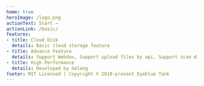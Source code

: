 ```yaml
---
home: true
heroImage: /logo.png
actionText: Start →
actionLink: /basic/
features:
- title: Cloud Disk
  details: Basic cloud storage feature
- title: Advance Feature
  details: Support Webdav, Support upload files by api, Support scan disks.
- title: High Performance
  details: Developed by Golang
footer: MIT Licensed | Copyright © 2018-present Eyeblue Tank
---
```

